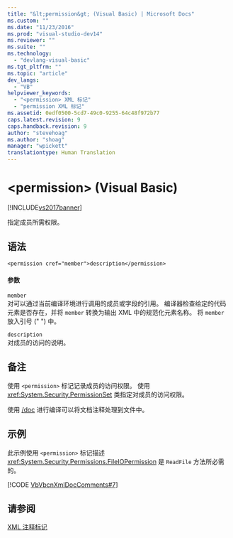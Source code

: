 ```yaml
---
title: "&lt;permission&gt; (Visual Basic) | Microsoft Docs"
ms.custom: ""
ms.date: "11/23/2016"
ms.prod: "visual-studio-dev14"
ms.reviewer: ""
ms.suite: ""
ms.technology: 
  - "devlang-visual-basic"
ms.tgt_pltfrm: ""
ms.topic: "article"
dev_langs: 
  - "VB"
helpviewer_keywords: 
  - "<permission> XML 标记"
  - "permission XML 标记"
ms.assetid: 0edf0500-5cd7-49c0-9255-64c48f972b77
caps.latest.revision: 9
caps.handback.revision: 9
author: "stevehoag"
ms.author: "shoag"
manager: "wpickett"
translationtype: Human Translation
---
```

# &lt;permission&gt; (Visual Basic)
[!INCLUDE[vs2017banner](../../../csharp/includes/vs2017banner.md)]

指定成员所需权限。  
  
## 语法  
  
```  
<permission cref="member">description</permission>  
```  
  
#### 参数  
 `member`  
 对可以通过当前编译环境进行调用的成员或字段的引用。  编译器检查给定的代码元素是否存在，并将 `member` 转换为输出 XML 中的规范化元素名称。  将 `member` 放入引号 \(" "\) 中。  
  
 `description`  
 对成员的访问的说明。  
  
## 备注  
 使用 `<permission>` 标记记录成员的访问权限。  使用 <xref:System.Security.PermissionSet> 类指定对成员的访问权限。  
  
 使用 [\/doc](../../../visual-basic/reference/command-line-compiler/doc.md) 进行编译可以将文档注释处理到文件中。  
  
## 示例  
 此示例使用 `<permission>` 标记描述 <xref:System.Security.Permissions.FileIOPermission> 是 `ReadFile` 方法所必需的。  
  
 [!CODE [VbVbcnXmlDocComments#7](../CodeSnippet/VS_Snippets_VBCSharp/VbVbcnXmlDocComments#7)]  
  
## 请参阅  
 [XML 注释标记](../../../visual-basic/language-reference/xmldoc/recommended-xml-tags-for-documentation-comments.md)